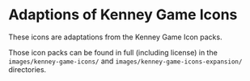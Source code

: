 # Adaptions of Kenney Game Icons

These icons are adaptations from the Kenney Game Icon packs.

Those icon packs can be found in full (including license) in the `images/kenney-game-icons/` and `images/kenney-game-icons-expansion/` directories.
